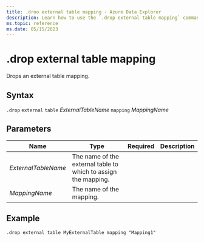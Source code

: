 ```yaml
---
title: .droo external table mapping - Azure Data Explorer
description: Learn how to use the `.drop external table mapping` command to drop an external table mapping for Azure Blob Storage or Azure Data Lake external tables.
ms.topic: reference
ms.date: 05/15/2023
---
```


# .drop external table mapping

Drops an external table mapping.

## Syntax

`.drop` `external` `table` *ExternalTableName* `mapping` *MappingName*

## Parameters

|Name|Type|Required|Description|
|--|--|--|--|
|*ExternalTableName*|The name of the external table to which to assign the mapping.|
|*MappingName*|The name of the mapping.|

## Example

```kusto
.drop external table MyExternalTable mapping "Mapping1" 
```
